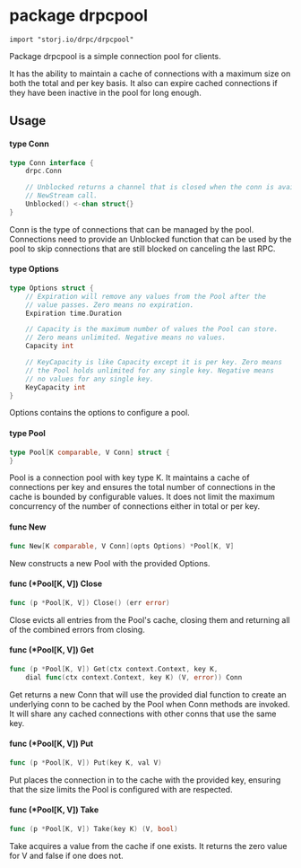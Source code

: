# package drpcpool

`import "storj.io/drpc/drpcpool"`

Package drpcpool is a simple connection pool for clients.

It has the ability to maintain a cache of connections with a maximum size on
both the total and per key basis. It also can expire cached connections if they
have been inactive in the pool for long enough.

## Usage

#### type Conn

```go
type Conn interface {
	drpc.Conn

	// Unblocked returns a channel that is closed when the conn is available for an Invoke or
	// NewStream call.
	Unblocked() <-chan struct{}
}
```

Conn is the type of connections that can be managed by the pool. Connections
need to provide an Unblocked function that can be used by the pool to skip
connections that are still blocked on canceling the last RPC.

#### type Options

```go
type Options struct {
	// Expiration will remove any values from the Pool after the
	// value passes. Zero means no expiration.
	Expiration time.Duration

	// Capacity is the maximum number of values the Pool can store.
	// Zero means unlimited. Negative means no values.
	Capacity int

	// KeyCapacity is like Capacity except it is per key. Zero means
	// the Pool holds unlimited for any single key. Negative means
	// no values for any single key.
	KeyCapacity int
}
```

Options contains the options to configure a pool.

#### type Pool

```go
type Pool[K comparable, V Conn] struct {
}
```

Pool is a connection pool with key type K. It maintains a cache of connections
per key and ensures the total number of connections in the cache is bounded by
configurable values. It does not limit the maximum concurrency of the number of
connections either in total or per key.

#### func  New

```go
func New[K comparable, V Conn](opts Options) *Pool[K, V]
```
New constructs a new Pool with the provided Options.

#### func (*Pool[K, V]) Close

```go
func (p *Pool[K, V]) Close() (err error)
```
Close evicts all entries from the Pool's cache, closing them and returning all
of the combined errors from closing.

#### func (*Pool[K, V]) Get

```go
func (p *Pool[K, V]) Get(ctx context.Context, key K,
	dial func(ctx context.Context, key K) (V, error)) Conn
```
Get returns a new Conn that will use the provided dial function to create an
underlying conn to be cached by the Pool when Conn methods are invoked. It will
share any cached connections with other conns that use the same key.

#### func (*Pool[K, V]) Put

```go
func (p *Pool[K, V]) Put(key K, val V)
```
Put places the connection in to the cache with the provided key, ensuring that
the size limits the Pool is configured with are respected.

#### func (*Pool[K, V]) Take

```go
func (p *Pool[K, V]) Take(key K) (V, bool)
```
Take acquires a value from the cache if one exists. It returns the zero value
for V and false if one does not.

